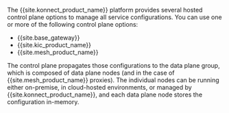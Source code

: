 <!-- Used in Konnect Architecture and Konnect Getting Started Overview-->
The {{site.konnect_product_name}} platform provides several hosted control plane options 
to manage all service configurations. You can use one or more of the following control plane options:
* {{site.base_gateway}}
* {{site.kic_product_name}} 
* {{site.mesh_product_name}}

The control plane propagates those configurations to
the data plane group, which is composed of data plane 
nodes (and in the case of {{site.mesh_product_name}} proxies). The individual nodes can be running either on-premise, in 
cloud-hosted environments, or managed by {{site.konnect_product_name}}, and each data plane node stores the configuration 
in-memory. 